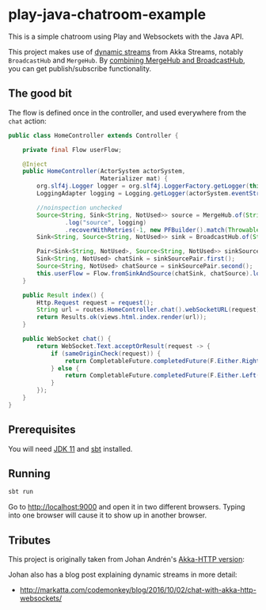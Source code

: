 # play-java-chatroom-example

This is a simple chatroom using Play and Websockets with the Java API.

This project makes use of [dynamic streams](http://doc.akka.io/docs/akka/2.6/java/stream/stream-dynamic.html) from Akka Streams, notably `BroadcastHub` and `MergeHub`.  By [combining MergeHub and BroadcastHub](https://doc.akka.io/docs/akka/2.6/stream/stream-dynamic.html?language=java#dynamic-fan-in-and-fan-out-with-mergehub-broadcasthub-and-partitionhub), you can get publish/subscribe functionality.

## The good bit

The flow is defined once in the controller, and used everywhere from the `chat` action:

```java
public class HomeController extends Controller {

    private final Flow userFlow;

    @Inject
    public HomeController(ActorSystem actorSystem,
                          Materializer mat) {
        org.slf4j.Logger logger = org.slf4j.LoggerFactory.getLogger(this.getClass());
        LoggingAdapter logging = Logging.getLogger(actorSystem.eventStream(), logger.getName());

        //noinspection unchecked
        Source<String, Sink<String, NotUsed>> source = MergeHub.of(String.class)
                .log("source", logging)
                .recoverWithRetries(-1, new PFBuilder().match(Throwable.class, e -> Source.empty()).build());
        Sink<String, Source<String, NotUsed>> sink = BroadcastHub.of(String.class);

        Pair<Sink<String, NotUsed>, Source<String, NotUsed>> sinkSourcePair = source.toMat(sink, Keep.both()).run(mat);
        Sink<String, NotUsed> chatSink = sinkSourcePair.first();
        Source<String, NotUsed> chatSource = sinkSourcePair.second();
        this.userFlow = Flow.fromSinkAndSource(chatSink, chatSource).log("userFlow", logging);
    }

    public Result index() {
        Http.Request request = request();
        String url = routes.HomeController.chat().webSocketURL(request);
        return Results.ok(views.html.index.render(url));
    }

    public WebSocket chat() {
        return WebSocket.Text.acceptOrResult(request -> {
            if (sameOriginCheck(request)) {
                return CompletableFuture.completedFuture(F.Either.Right(userFlow));
            } else {
                return CompletableFuture.completedFuture(F.Either.Left(forbidden()));
            }
        });
    }
}
```

## Prerequisites

You will need [JDK 11](https://adoptopenjdk.net/) and [sbt](http://www.scala-sbt.org/) installed.

## Running

```bash
sbt run
```

Go to <http://localhost:9000> and open it in two different browsers.  Typing into one browser will cause it to show up in another browser.

## Tributes

This project is originally taken from Johan Andrén's [Akka-HTTP version](https://github.com/johanandren/chat-with-akka-http-websockets/tree/akka-2.4.10):

Johan also has a blog post explaining dynamic streams in more detail:

* <http://markatta.com/codemonkey/blog/2016/10/02/chat-with-akka-http-websockets/>

